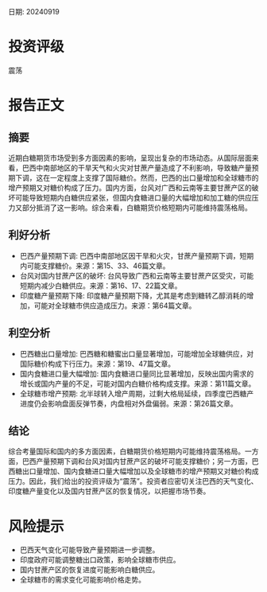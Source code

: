 
日期: 20240919

# 投资评级

震荡

# 报告正文

## 摘要

近期白糖期货市场受到多方面因素的影响，呈现出复杂的市场动态。从国际层面来看，巴西中南部地区的干旱天气和火灾对甘蔗产量造成了不利影响，导致糖产量预期下调，这在一定程度上支撑了国际糖价。然而，巴西的出口量增加和全球糖市的增产预期又对糖价构成了压力。国内方面，台风对广西和云南等主要甘蔗产区的破坏可能导致短期内白糖供应紧张，但国内食糖进口量的大幅增加和加工糖的供应压力又部分抵消了这一影响。综合来看，白糖期货价格短期内可能维持震荡格局。

## 利好分析

* 巴西产量预期下调: 巴西中南部地区因干旱和火灾，甘蔗产量预期下调，短期内可能支撑糖价。来源：第15、33、46篇文章。
* 台风对国内甘蔗产区的破坏: 台风导致广西和云南等主要甘蔗产区受灾，可能短期内减少白糖供应。来源：第16、17、22篇文章。
* 印度糖产量预期下降: 印度糖产量预期下降，尤其是考虑到糖转乙醇消耗的增加，可能对全球糖市供应造成压力。来源：第64篇文章。

## 利空分析

* 巴西糖出口量增加: 巴西糖和糖蜜出口量显著增加，可能增加全球糖供应，对国际糖价构成下行压力。来源：第19、47篇文章。
* 国内食糖进口量大幅增加: 国内食糖进口量同比显著增加，反映出国内需求的增长或国内产量的不足，可能对国内白糖价格构成支撑。来源：第11篇文章。
* 全球糖市增产预期: 北半球转入增产周期，过剩大格局延续，四季度巴西糖产进度仍会影响盘面反弹节奏，内盘相对外盘偏弱。来源：第26篇文章。

## 结论

综合考量国际和国内的多方面因素，白糖期货价格短期内可能维持震荡格局。一方面，巴西产量预期下调和台风对国内甘蔗产区的破坏可能支撑糖价；另一方面，巴西糖出口量增加、国内食糖进口量大幅增加以及全球糖市的增产预期又对糖价构成压力。因此，我们给出的投资评级为“震荡”。投资者应密切关注巴西的天气变化、印度糖产量变化以及国内甘蔗产区的恢复情况，以把握市场节奏。

# 风险提示

* 巴西天气变化可能导致产量预期进一步调整。
* 印度政府可能调整糖出口政策，影响全球糖市供应。
* 国内甘蔗产区的恢复进度可能影响白糖供应。
* 全球糖市的需求变化可能影响价格走势。

